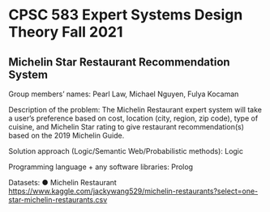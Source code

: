 # CPSC 583 Expert Systems Design Theory Fall 2021

## Michelin Star Restaurant Recommendation System

Group members’ names: Pearl Law, Michael Nguyen, Fulya Kocaman

Description of the problem: The Michelin Restaurant expert system will take a user’s
preference based on cost, location (city, region, zip code), type of cuisine, and Michelin
Star rating to give restaurant recommendation(s) based on the 2019 Michelin Guide.

Solution approach (Logic/Semantic Web/Probabilistic methods): Logic

Programming language + any software libraries: Prolog

Datasets:
● Michelin Restaurant
https://www.kaggle.com/jackywang529/michelin-restaurants?select=one-star-michelin-restaurants.csv
